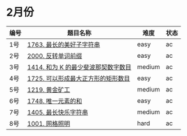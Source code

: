 # 2月份

**编号**|**题目名称**|**难度**|**状态**
--------|------------|--------|--------
1号|[1763. 最长的美好子字符串](./第1题%201763.%20最长的美好子字符串)|easy|ac
2号|[2000. 反转单词前缀](./第2题%202000.%20反转单词前缀)|easy|ac
3号|[1414. 和为 K 的最少斐波那契数字数目](./第3题%201414.%20和为%20K%20的最少斐波那契数字数目)|medium|ac
4号|[1725. 可以形成最大正方形的矩形数目](./第4题%201725.%20可以形成最大正方形的矩形数目)|easy|ac
5号|[1219. 黄金矿工](./第5题%201219.%20黄金矿工)|medium|ac
6号|[1748. 唯一元素的和](./第6题%201748.%20唯一元素的和)|easy|ac
7号|[1405. 最长快乐字符串](./第7题%201405.%20最长快乐字符串)|medium|ac
8号|[1001. 网格照明](./第8题%201001.%20网格照明)|hard|ac

